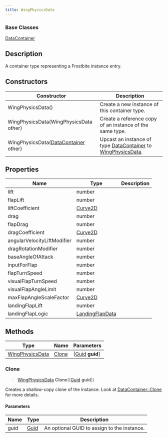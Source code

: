 ```yaml
---
title: WingPhysicsData
---
```

### Base Classes

[DataContainer](/vext/ref/shared/class/datacontainer)

## Description

A container type representing a Frostbite instance entry.

## Constructors

| Constructor                                                                | Description                                                                                                           |
| -------------------------------------------------------------------------- | --------------------------------------------------------------------------------------------------------------------- |
| WingPhysicsData()                                                          | Create a new instance of this container type.                                                                         |
| WingPhysicsData(WingPhysicsData other)                                     | Create a reference copy of an instance of the same type.                                                              |
| WingPhysicsData([DataContainer](/vext/ref/shared/class/datacontainer) other) | Upcast an instance of type [DataContainer](/vext/ref/shared/class/datacontainer) to [WingPhysicsData](/vext/ref/fb/wingphysicsdata/). |

## Properties

| Name                        | Type                               | Description |
| --------------------------- | ---------------------------------- | ----------- |
| lift                        | number                             |             |
| flapLift                    | number                             |             |
| liftCoefficient             | [Curve2D](/vext/ref/fb/curve2d/)                 |             |
| drag                        | number                             |             |
| flapDrag                    | number                             |             |
| dragCoefficient             | [Curve2D](/vext/ref/fb/curve2d/)                 |             |
| angularVelocityLiftModifier | number                             |             |
| dragRotationModifier        | number                             |             |
| baseAngleOfAttack           | number                             |             |
| inputForFlap                | number                             |             |
| flapTurnSpeed               | number                             |             |
| visualFlapTurnSpeed         | number                             |             |
| visualFlapAngleLimit        | number                             |             |
| maxFlapAngleScaleFactor     | [Curve2D](/vext/ref/fb/curve2d/)                 |             |
| landingFlapLift             | number                             |             |
| landingFlapLogic            | [LandingFlapData](/vext/ref/fb/landingflapdata/) |             |

## Methods

| Type                               | Name            | Parameters                                     |
| ---------------------------------- | --------------- | ---------------------------------------------- |
| [WingPhysicsData](/vext/ref/fb/wingphysicsdata/) | [Clone](#clone) | \[[Guid](/vext/ref/shared/class/guid) **guid**\] |

### Clone

> [WingPhysicsData](/vext/ref/fb/wingphysicsdata/) **Clone**(\[[Guid](/vext/ref/shared/class/guid) **guid**\])

Creates a shallow-copy clone of the instance. Look at [DataContainer::Clone](/vext/ref/shared/class/datacontainer#clone) for more details.

#### Parameters

| Name | Type         | Description                                 |
| ---- | ------------ | ------------------------------------------- |
| guid | [Guid](/vext/ref/shared/class/guid/) | An optional GUID to assign to the instance. |
